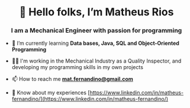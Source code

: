 <h1 align="center">👋 Hello folks, I’m Matheus Rios </h1>
<h3 align="center">I am a Mechanical Engineer with passion for programming</h3>


- 🌱 I’m currently learning **Data bases, Java, SQL and Object-Oriented Programming**

- 👨‍💻 I'm working in the Mechanical Industry as a Quality Inspector, and developing my programming skills in my own projects 

- 📫 How to reach me **mat.fernandino@gmail.com**

- 📄 Know about my experiences [https://www.linkedin.com/in/matheus-fernandino/](https://www.linkedin.com/in/matheus-fernandino/)

